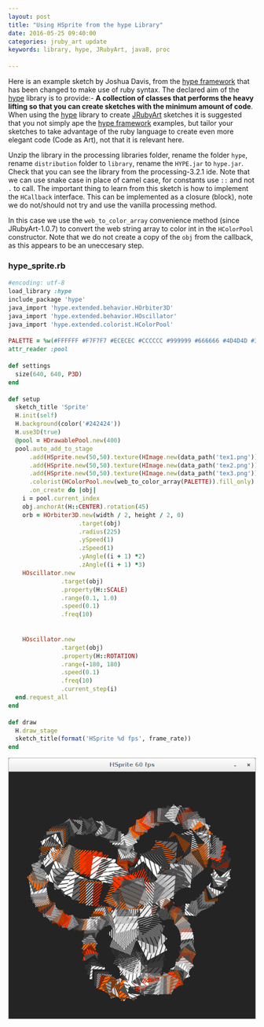 ```yaml
---
layout: post
title: "Using HSprite from the hype Library"
date: 2016-05-25 09:40:00
categories: jruby_art update
keywords: library, hype, JRubyArt, java8, proc

---
```


Here is an example sketch by Joshua Davis, from the [hype framework][hype_framework] that has been changed to make use of ruby syntax.
The declared aim of the [hype][hype_library] library is to provide:-
__A collection of classes that performs the heavy lifting so that you can create sketches with the minimum amount of code__. When using the [hype][hype_library] library to create [JRubyArt][jruby_art] sketches it is suggested that you not simply ape the [hype framework][hype_framework] examples, but tailor your sketches to take advantage of the ruby language to create even more elegant code (Code as Art), not that it is relevant here. 

Unzip the library in the processing libraries folder, rename the folder `hype`, rename `distribution` folder to `library`, rename the `HYPE.jar` to `hype.jar`. Check that you can see the library from the processing-3.2.1 ide. Note that we can use snake case in place of camel case, for constants use `::` and not `.` to call. The important thing to learn from this sketch is how to implement the `HCallback` interface. This can be implemented as a closure (block), note we do not/should not try and use the vanilla processing method. 

In this case we use the `web_to_color_array` convenience method (since JRubyArt-1.0.7) to convert the web string array to color int in the `HColorPool` constructor.  Note that we do not create a copy of the `obj` from the callback, as this appears to be an uneccesary step.

### hype_sprite.rb ###

```ruby
#encoding: utf-8
load_library :hype
include_package 'hype'
java_import 'hype.extended.behavior.HOrbiter3D'
java_import 'hype.extended.behavior.HOscillator'
java_import 'hype.extended.colorist.HColorPool'

PALETTE = %w(#FFFFFF #F7F7F7 #ECECEC #CCCCCC #999999 #666666 #4D4D4D #333333 #FF3300 #FF6600).freeze
attr_reader :pool

def settings
  size(640, 640, P3D)
end

def setup
  sketch_title 'Sprite'
  H.init(self)
  H.background(color('#242424'))
  H.use3D(true)  
  @pool = HDrawablePool.new(400)
  pool.auto_add_to_stage
      .add(HSprite.new(50,50).texture(HImage.new(data_path('tex1.png'))))
      .add(HSprite.new(50,50).texture(HImage.new(data_path('tex2.png'))))
      .add(HSprite.new(50,50).texture(HImage.new(data_path('tex3.png'))))
      .colorist(HColorPool.new(web_to_color_array(PALETTE)).fill_only)
      .on_create do |obj|
    i = pool.current_index
    obj.anchorAt(H::CENTER).rotation(45)    
    orb = HOrbiter3D.new(width / 2, height / 2, 0)
                    .target(obj)
                    .radius(225)
                    .ySpeed(1)
                    .zSpeed(1)
                    .yAngle((i + 1) *2)
                    .zAngle((i + 1) *3)    
    HOscillator.new
               .target(obj)
               .property(H::SCALE)
               .range(0.1, 1.0)
               .speed(0.1)
               .freq(10)
    
    
    HOscillator.new
               .target(obj)
               .property(H::ROTATION)
               .range(-180, 180)
               .speed(0.1)
               .freq(10)
               .current_step(i)
  end.request_all  
end

def draw
  H.draw_stage
  sketch_title(format('HSprite %d fps', frame_rate))
end
```


<img src="/assets/h_sprite.png" />

[jruby_art]:https://ruby-processing.github.io/index.html
[hype_library]:https://github.com/hype/HYPE_Processing
[hype_framework]:http://www.hypeframework.org/
